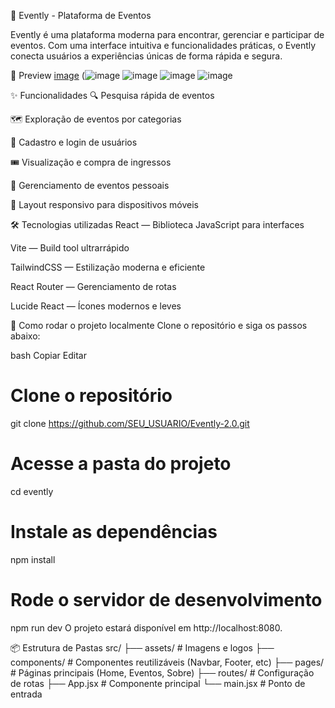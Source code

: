 🎉 Evently - Plataforma de Eventos



Evently é uma plataforma moderna para encontrar, gerenciar e participar de eventos. Com uma interface intuitiva e funcionalidades práticas, o Evently conecta usuários a experiências únicas de forma rápida e segura.



📸 Preview
[image](https://github.com/user-attachments/assets/1465abae-c5f6-47b8-918b-6d79ec13d586)
(![image](https://github.com/user-attachments/assets/5b58cfbe-cb55-4814-984b-87d5696308f5)
![image](https://github.com/user-attachments/assets/2cdd263f-0b08-4f64-a282-dbeb37d8e5c1)
![image](https://github.com/user-attachments/assets/48c7a151-6dab-4670-adf4-4815a681f47d)
![image](https://github.com/user-attachments/assets/5c9df3d7-36e2-4f21-9103-31a4ae55efbe)







✨ Funcionalidades
🔍 Pesquisa rápida de eventos

🗺️ Exploração de eventos por categorias

👤 Cadastro e login de usuários

🎟️ Visualização e compra de ingressos

🧾 Gerenciamento de eventos pessoais

📱 Layout responsivo para dispositivos móveis

🛠️ Tecnologias utilizadas
React — Biblioteca JavaScript para interfaces

Vite — Build tool ultrarrápido

TailwindCSS — Estilização moderna e eficiente

React Router — Gerenciamento de rotas

Lucide React — Ícones modernos e leves

🚀 Como rodar o projeto localmente
Clone o repositório e siga os passos abaixo:

bash
Copiar
Editar
# Clone o repositório
git clone https://github.com/SEU_USUARIO/Evently-2.0.git

# Acesse a pasta do projeto
cd evently

# Instale as dependências
npm install

# Rode o servidor de desenvolvimento
npm run dev
O projeto estará disponível em http://localhost:8080.

📦 Estrutura de Pastas
src/
 ├── assets/         # Imagens e logos
 ├── components/     # Componentes reutilizáveis (Navbar, Footer, etc)
 ├── pages/          # Páginas principais (Home, Eventos, Sobre)
 ├── routes/         # Configuração de rotas
 ├── App.jsx         # Componente principal
 └── main.jsx        # Ponto de entrada
 



